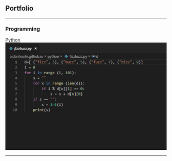 ## Portfolio

---

### Programming 

[Python](/python)
<img src="images/python.png?raw=true"/>
<!--       _
       .__(.)< (MOOOOO IM AN AIRPLANE)
        \___)   
 ~~~~~~~~~~~~~~~~~~-->


---

<!--### Category Name 2

- [Project 1 Title](http://example.com/)
- [Project 2 Title](http://example.com/)
- [Project 3 Title](http://example.com/)
- [Project 4 Title](http://example.com/)
- [Project 5 Title](http://example.com/)

---
-->